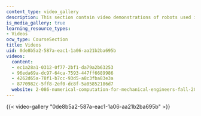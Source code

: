 ```yaml
---
content_type: video_gallery
description: This section contain video demonstrations of robots used in the course.
is_media_gallery: true
learning_resource_types:
- Videos
ocw_type: CourseSection
title: Videos
uid: 0de8b5a2-587a-eac1-1a06-aa21b2ba695b
videos:
  content:
  - ec1a28a1-0312-0f77-2bf1-da79a2b63253
  - 96eda69a-dc97-64ca-7593-447ff6689986
  - 4262d65a-78f1-b7cc-93d5-a8c3fba83e3a
  - 8770982c-5ff8-2ef0-dc8f-5a05852186d7
  website: 2-086-numerical-computation-for-mechanical-engineers-fall-2014
---
```



{{< video-gallery "0de8b5a2-587a-eac1-1a06-aa21b2ba695b" >}}

